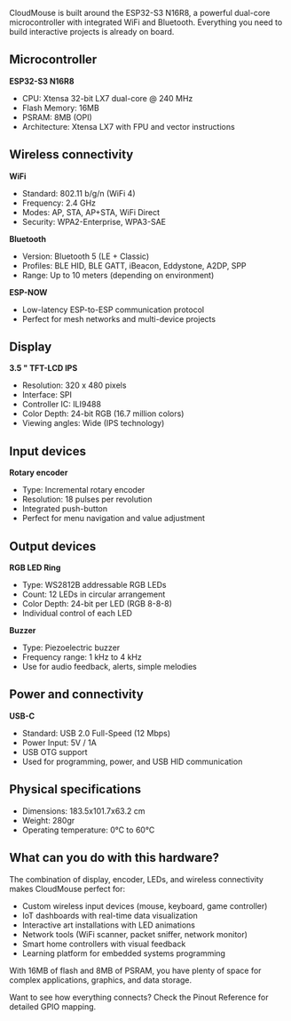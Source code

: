 CloudMouse is built around the ESP32-S3 N16R8, a powerful dual-core microcontroller with integrated WiFi and Bluetooth. Everything you need to build interactive projects is already on board.

## Microcontroller

**ESP32-S3 N16R8**

  * CPU: Xtensa 32-bit LX7 dual-core @ 240 MHz
  * Flash Memory: 16MB
  * PSRAM: 8MB (OPI)
  * Architecture: Xtensa LX7 with FPU and vector instructions

## Wireless connectivity

**WiFi**

  * Standard: 802.11 b/g/n (WiFi 4)
  * Frequency: 2.4 GHz
  * Modes: AP, STA, AP+STA, WiFi Direct
  * Security: WPA2-Enterprise, WPA3-SAE

**Bluetooth**

  * Version: Bluetooth 5 (LE + Classic)
  * Profiles: BLE HID, BLE GATT, iBeacon, Eddystone, A2DP, SPP
  * Range: Up to 10 meters (depending on environment)

**ESP-NOW**

  * Low-latency ESP-to-ESP communication protocol
  * Perfect for mesh networks and multi-device projects

## Display

**3.5 " TFT-LCD IPS**

  * Resolution: 320 x 480 pixels
  * Interface: SPI
  * Controller IC: ILI9488
  * Color Depth: 24-bit RGB (16.7 million colors)
  * Viewing angles: Wide (IPS technology)

## Input devices

**Rotary encoder**

  * Type: Incremental rotary encoder
  * Resolution: 18 pulses per revolution
  * Integrated push-button
  * Perfect for menu navigation and value adjustment

## Output devices

**RGB LED Ring**

  * Type: WS2812B addressable RGB LEDs
  * Count: 12 LEDs in circular arrangement
  * Color Depth: 24-bit per LED (RGB 8-8-8)
  * Individual control of each LED

**Buzzer**

  * Type: Piezoelectric buzzer
  * Frequency range: 1 kHz to 4 kHz
  * Use for audio feedback, alerts, simple melodies

## Power and connectivity

**USB-C**

  * Standard: USB 2.0 Full-Speed (12 Mbps)
  * Power Input: 5V / 1A
  * USB OTG support
  * Used for programming, power, and USB HID communication

## Physical specifications

  * Dimensions: 183.5x101.7x63.2 cm
  * Weight: 280gr
  * Operating temperature: 0°C to 60°C

## What can you do with this hardware?

The combination of display, encoder, LEDs, and wireless connectivity makes CloudMouse perfect for:

  * Custom wireless input devices (mouse, keyboard, game controller)
  * IoT dashboards with real-time data visualization
  * Interactive art installations with LED animations
  * Network tools (WiFi scanner, packet sniffer, network monitor)
  * Smart home controllers with visual feedback
  * Learning platform for embedded systems programming

With 16MB of flash and 8MB of PSRAM, you have plenty of space for complex applications, graphics, and data storage.

Want to see how everything connects? Check the Pinout Reference for detailed GPIO mapping.
